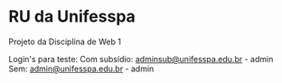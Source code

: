 ﻿# RU da Unifesspa

Projeto da Disciplina de Web 1

Login's para teste:
    Com subsídio: adminsub@unifesspa.edu.br - admin
    <br>
    Sem: admin@unifesspa.edu.br - admin
